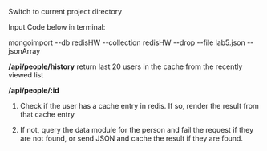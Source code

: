 Switch to current project directory

Input Code below in terminal:

mongoimport --db redisHW --collection redisHW --drop --file lab5.json --jsonArray

**/api/people/history**
return last 20 users in the cache from the recently viewed list

**/api/people/:id**
1) Check if the user has a cache entry in redis. If so, render the result from that cache entry

2) If not, query the data module for the person and fail the request if they are not found, or send JSON and cache the result if they are found.